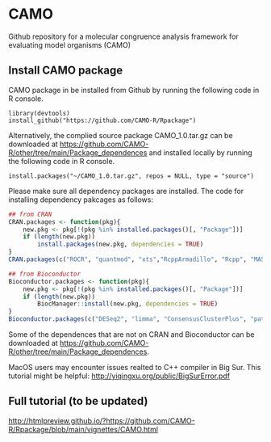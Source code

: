 # CAMO
Github repository for a molecular congruence analysis framework for evaluating model organisms (CAMO)


## Install CAMO package
CAMO package in be installed from Github by running the following code in R console.

```{R}
library(devtools)
install_github("https://github.com/CAMO-R/Rpackage") 
```
Alternatively, the complied source package CAMO_1.0.tar.gz can be downloaded at https://github.com/CAMO-R/other/tree/main/Package_dependences and installed locally by running the following code in R console.

```{R}
install.packages("~/CAMO_1.0.tar.gz", repos = NULL, type = "source")
```


Please make sure all dependency packages are installed. The code for installing dependency pakcages as follows:
```R
## from CRAN
CRAN.packages <- function(pkg){
    new.pkg <- pkg[!(pkg %in% installed.packages()[, "Package"])]
    if (length(new.pkg)) 
        install.packages(new.pkg, dependencies = TRUE)
}
CRAN.packages(c("ROCR", "quantmod", "xts","RcppArmadillo", "Rcpp", "MASS", "parallel", "devtools", "methods", "igraph", "gridExtra", "grid", "ggplot2", "gplots", "reticulate", "DT"))

## from Bioconductor
Bioconductor.packages <- function(pkg){
    new.pkg <- pkg[!(pkg %in% installed.packages()[, "Package"])]
    if (length(new.pkg)) 
        BiocManager::install(new.pkg, dependencies = TRUE)
}
Bioconductor.packages(c("DESeq2", "limma", "ConsensusClusterPlus", "pathview", "KEGGgraph", "KEGGREST", "org.Hs.eg.db", "org.Mm.eg.db", "org.Rn.eg.db", "org.Dm.eg.db", "reactome.db"))
```

Some of the dependences that are not on CRAN and Bioconductor can be downloaded at https://github.com/CAMO-R/other/tree/main/Package_dependences.

MacOS users may encounter issues realted to C++ compiler in Big Sur. This tutorial might be helpful: http://yiqingxu.org/public/BigSurError.pdf


## Full tutorial (to be updated)


http://htmlpreview.github.io/?https://github.com/CAMO-R/Rpackage/blob/main/vignettes/CAMO.html

